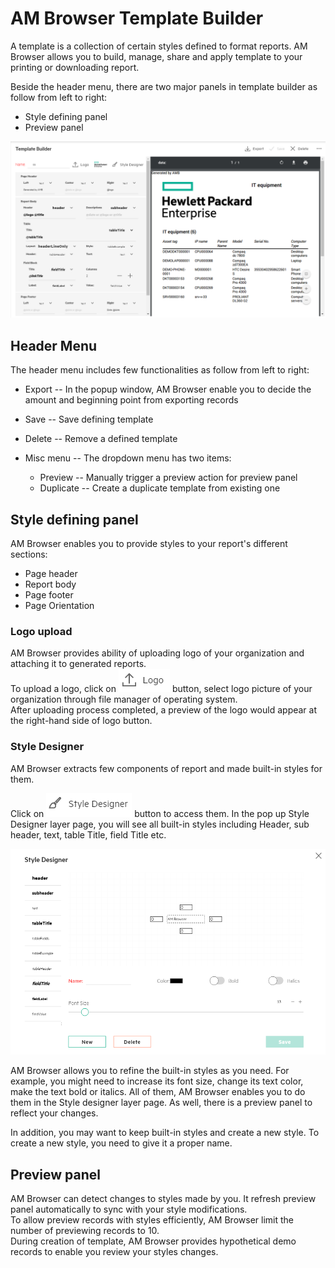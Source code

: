 # AM Browser Template Builder
A template is a collection of certain styles defined to format reports. AM Browser allows you to build, manage, share and apply template to your printing or downloading report.  

Beside the header menu, there are two major panels in template builder as follow from left to right:

- Style defining panel
- Preview panel  

![Template screenshot](../img/template1.png)

## Header Menu
The header menu includes few functionalities as follow from left to right:

  - Export -- In the popup window, AM Browser enable you to decide the amount and beginning point from exporting records
  - Save -- Save defining template
  - Delete  -- Remove a defined template
  - Misc menu -- The dropdown menu has two items:

      - Preview -- Manually trigger a preview action for preview panel
      - Duplicate -- Create a duplicate template from existing one

## Style defining panel
AM Browser enables you to provide styles to your report's different sections:

  - Page header
  - Report body
  - Page footer
  - Page Orientation

### Logo upload
AM Browser provides ability of uploading logo of your organization and attaching it to generated reports.  
To upload a logo, click on ![Logo png](../img/logo_button.png) button, select logo picture of your organization through file manager of operating system.  
After uploading process completed, a preview of the logo would appear at the right-hand side of logo button.

### Style Designer  
AM Browser extracts few components of report and made built-in styles for them.

Click on ![Style Designer](../img/style_designer.png) button to access them.
In the pop up Style Designer layer page, you will see all built-in styles including Header, sub header, text, table Title, field Title etc.

![Style Designer layer](../img/style_designer2.png)

AM Browser allows you to refine the built-in styles as you need.
For example, you might need to increase its font size, change its text color, make the text bold or italics.
All of them, AM Browser enables you to do them in the Style designer layer page. As well, there is a preview panel to reflect your changes.

In addition, you may want to keep built-in styles and create a new style. To create a new style, you need to give it a proper name.

## Preview panel
AM Browser can detect changes to styles made by you. It refresh preview panel automatically to sync with your style modifications.  
To allow preview records with styles efficiently, AM Browser limit the number of previewing records to 10.  
During creation of template, AM Browser provides hypothetical demo records to enable you review your styles changes.
